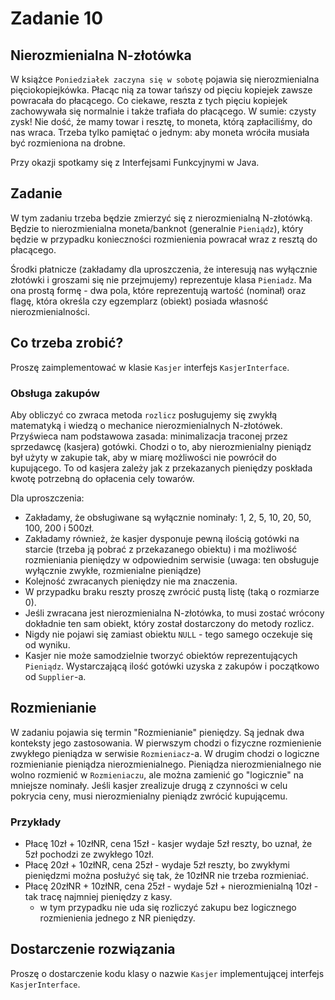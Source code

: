 # Zadanie 10

## Nierozmienialna N-złotówka

W książce `Poniedziałek zaczyna się w sobotę` pojawia się nierozmienialna pięciokopiejkówka. Płacąc nią za towar tańszy od pięciu kopiejek zawsze powracała do płacącego. Co ciekawe, reszta z tych pięciu kopiejek zachowywała się normalnie i także trafiała do płacącego. W sumie: czysty zysk! Nie dość, że mamy towar i resztę, to moneta, którą zapłaciliśmy, do nas wraca. Trzeba tylko pamiętać o jednym: aby moneta wróciła musiała być rozmieniona na drobne.

Przy okazji spotkamy się z Interfejsami Funkcyjnymi w Java.

## Zadanie

W tym zadaniu trzeba będzie zmierzyć się z nierozmienialną N-złotówką. Będzie to nierozmienialna moneta/banknot (generalnie `Pieniądz`), który będzie w przypadku konieczności rozmienienia powracał wraz z resztą do płacącego.

Środki płatnicze (zakładamy dla uproszczenia, że interesują nas wyłącznie złotówki i groszami się nie przejmujemy) reprezentuje klasa `Pieniadz`. Ma ona prostą formę - dwa pola, które reprezentują wartość (nominał) oraz flagę, która określa czy egzemplarz (obiekt) posiada własność nierozmienialności.

## Co trzeba zrobić?

Proszę zaimplementować w klasie `Kasjer` interfejs `KasjerInterface`.

### Obsługa zakupów

Aby obliczyć co zwraca metoda `rozlicz` posługujemy się zwykłą matematyką i wiedzą o mechanice nierozmienialnych N-złotówek. Przyświeca nam podstawowa zasada: minimalizacja traconej przez sprzedawcę (kasjera) gotówki. Chodzi o to, aby nierozmienialny pieniądz był użyty w zakupie tak, aby w miarę możliwości nie powrócił do kupującego. To od kasjera zależy jak z przekazanych pieniędzy poskłada kwotę potrzebną do opłacenia cely towarów.

Dla uproszczenia:

- Zakładamy, że obsługiwane są wyłącznie nominały: 1, 2, 5, 10, 20, 50, 100, 200 i 500zł.
- Zakładamy również, że kasjer dysponuje pewną ilością gotówki na starcie (trzeba ją pobrać z przekazanego obiektu) i ma możliwość rozmieniania pieniędzy w odpowiednim serwisie (uwaga: ten obsługuje wyłącznie zwykłe, rozmienialne pieniądze)
- Kolejność zwracanych pieniędzy nie ma znaczenia.
- W przypadku braku reszty proszę zwrócić pustą listę (taką o rozmiarze 0).
- Jeśli zwracana jest nierozmienialna N-złotówka, to musi zostać wrócony dokładnie ten sam obiekt, który został dostarczony do metody rozlicz.
- Nigdy nie pojawi się zamiast obiektu `NULL` - tego samego oczekuje się od wyniku.
- Kasjer nie może samodzielnie tworzyć obiektów reprezentujących `Pieniądz`. Wystarczającą ilość gotówki uzyska z zakupów i początkowo od `Supplier`-a.

## Rozmienianie

W zadaniu pojawia się termin "Rozmienianie" pieniędzy. Są jednak dwa konteksty jego zastosowania. W pierwszym chodzi o fizyczne rozmienienie zwykłego pieniądza w serwisie `Rozmieniacz`-a. W drugim chodzi o logiczne rozmienianie pieniądza nierozmienialnego. Pieniądza nierozmienialnego nie wolno rozmienić w `Rozmieniaczu`, ale można zamienić go "logicznie" na mniejsze nominały. Jeśli kasjer zrealizuje drugą z czynności w celu pokrycia ceny, musi nierozmienialny pieniądz zwrócić kupującemu.

### Przykłady

- Płacę 10zł + 10złNR, cena 15zł - kasjer wydaje 5zł reszty, bo uznał, że 5zł pochodzi ze zwykłego 10zł.
- Płacę 20zł + 10złNR, cena 25zł - wydaje 5zł reszty, bo zwykłymi pieniędzmi można posłużyć się tak, że 10złNR nie trzeba rozmieniać.
- Płacę 20złNR + 10złNR, cena 25zł - wydaje 5zł + nierozmienialną 10zł - tak tracę najmniej pieniędzy z kasy.
  - w tym przypadku nie uda się rozliczyć zakupu bez logicznego rozmienienia jednego z NR pieniędzy.

## Dostarczenie rozwiązania

Proszę o dostarczenie kodu klasy o nazwie `Kasjer` implementującej interfejs `KasjerInterface`.
